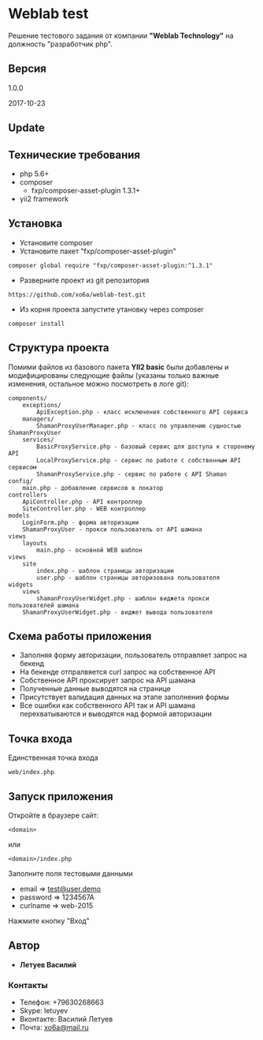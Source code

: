 # Weblab test

Решение тестового задания от компании **"Weblab Technology"** на должность "разработчик php".

## Версия

1.0.0

2017-10-23

## Update

## Технические требования

* php 5.6+
* composer
    * fxp/composer-asset-plugin 1.3.1+
* yii2 framework

## Установка

* Установите composer
* Установите пакет "fxp/composer-asset-plugin"
```
composer global require "fxp/composer-asset-plugin:^1.3.1"
```
* Разверните проект из git репозитория
```
https://github.com/xo6a/weblab-test.git
```
* Из корня проекта запустите утановку через composer
```
composer install
```

## Структура проекта

Помими файлов из базового пакета **YII2 basic** были добавлены и модифицированы следующие файлы (указаны только важные изменения, остальное можно посмотреть в логе git):

```
components/
    exceptions/
        ApiException.php - класс исключения собственного API сервиса
    managers/
        ShamanProxyUserManager.php - класс по управлению сущностью ShamanProxyUser
    services/
        BasicProxyService.php - базовый сервис для доступа к сторонему API
        LocalProxyService.php - сервис по работе с собственным API сервисом
        ShamanProxyService.php - сервис по работе с API Shaman
config/
    main.php - добавление сервисов в локатор
controllers
    ApiController.php - API контроллер
    SiteController.php - WEB контроллер
models
    LoginForm.php - форма авторизации
    ShamanProxyUser - прокси пользователь от API шамана
views
    layouts
        main.php - основной WEB шаблон
views
    site
        index.php - шаблон страницы авторизации
        user.php - шаблон страницы авторизована пользователя
widgets
    views
        shamanProxyUserWidget.php - шаблон виджета прокси пользователей шамана
    ShamanProxyUserWidget.php - виджет вывода пользователя
```

## Схема работы приложения

* Заполняя форму авторизации, пользователь отправляет запрос на бекенд
* На бекенде отпралвяется curl запрос на собственное API
* Собственное API проксирует запрос на API шамана
* Полученные данные выводятся на странице
* Присутствует валидация данных на этапе заполнения формы
* Все ошибки как собственного API так и API шамана перехватываются и выводятся над формой авторизации

## Точка входа

Единственная точка входа
```
web/index.php
```

## Запуск приложения

Откройте в браузере сайт:
```
<domain>
```
или
```
<domain>/index.php
```

Заполните поля тестовыми данными

* email => test@user.demo
* password => 1234567A
* curlname => web-2015

Нажмите кнопку "Вход"

## Автор

* **Летуев Василий**

### Контакты

* Телефон: +79630268663
* Skype: letuyev
* Вконтакте: Василий Летуев
* Почта: xo6a@mail.ru
